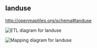 ## landuse

http://openmaptiles.org/schema#landuse

![ETL diagram for landuse](http://openmaptiles.org/media/etl_landuse.png)

![Mapping diagram for landuse](http://openmaptiles.org/media/mapping_landuse.png)

